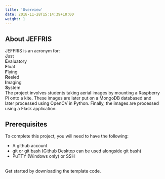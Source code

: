 ```yaml
---
title: 'Overview'
date: 2018-11-28T15:14:39+10:00
weight: 1
---
```


## About JEFFRIS

JEFFRIS is an acronym for: <br />
**J**ust  <br />
**E**valuatory  <br />
**F**loat  <br />
**F**lying  <br />
**R**eeled  <br />
**I**maging  <br />
**S**ystem  <br />
The project involves students taking aerial images by mounting a Raspberry Pi onto a kite. These images are later put on a MongoDB databased and later processed using OpenCV in Python. Finally, the images are processed using a Flask application. <br />

## Prerequisites

To complete this project, you will need to have the following:

* A github account
* git or git bash (Github Desktop can be used alongside git bash)
* PuTTY (Windows only) or SSH
<br />
Get started by downloading the template code.